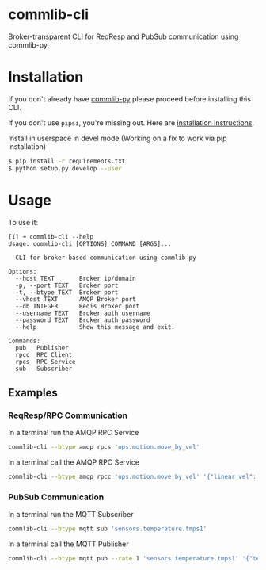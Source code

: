 # commlib-cli

Broker-transparent CLI for ReqResp and PubSub communication using commlib-py.


# Installation

If you don't already have [commlib-py](https://github.com/robotics-4-all/commlib-py) please proceed before
installing this CLI.

If you don't use `pipsi`, you're missing out.
Here are [installation instructions](https://github.com/mitsuhiko/pipsi#readme).

Install in userspace in devel mode (Working on a fix to work via pip
    installation)

```bash
$ pip install -r requirements.txt
$ python setup.py develop --user
```

# Usage

To use it:

```
[I] ➜ commlib-cli --help
Usage: commlib-cli [OPTIONS] COMMAND [ARGS]...

  CLI for broker-based communication using commlib-py

Options:
  --host TEXT       Broker ip/domain
  -p, --port TEXT   Broker port
  -t, --btype TEXT  Broker port
  --vhost TEXT      AMQP Broker port
  --db INTEGER      Redis Broker port
  --username TEXT   Broker auth username
  --password TEXT   Broker auth password
  --help            Show this message and exit.

Commands:
  pub   Publisher
  rpcc  RPC Client
  rpcs  RPC Service
  sub   Subscriber

```

## Examples

### ReqResp/RPC Communication

In a terminal run the AMQP RPC Service

```bash
commlib-cli --btype amqp rpcs 'ops.motion.move_by_vel'
```

In a terminal call the AMQP RPC Service
```bash
commlib-cli --btype amqp rpcc 'ops.motion.move_by_vel' '{"linear_vel": 1.0, "angular_vel": 0.0}'
```

### PubSub Communication

In a terminal run the MQTT Subscriber

```bash
commlib-cli --btype mqtt sub 'sensors.temperature.tmps1'
```

In a terminal call the MQTT Publisher
```bash
commlib-cli --btype mqtt pub --rate 1 'sensors.temperature.tmps1' '{"temperature": 22.3}'
```
